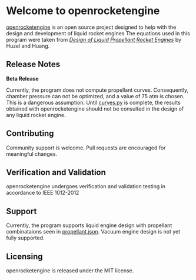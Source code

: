 # Welcome to openrocketengine

[openrocketengine](https://github.com/cmflannery/openrocketengine) is an open source project designed to help with the design and development of liquid rocket engines
The equations used in this program were taken from [_Design of Liquid Propellant Rocket Engines_](https://ntrs.nasa.gov/archive/nasa/casi.ntrs.nasa.gov/19710019929.pdf) by Huzel and Huang.

## Release Notes
__Beta Release__

Currently, the program does not compute propellant curves. Consequently, chamber pressure can not be optimized, and a value of 75 atm is chosen. This is a dangerous assumption. Until [curves.py](https://github.com/cmflannery/openrocketengine/enginebuilder/performance/curves.py) is complete, the results obtained with openrocketengine should not be consulted in the design of any liquid rocket engine.

## Contributing
Community support is welcome. Pull requests are encouraged for meaningful changes.

## Verification and Validation
openrocketengine undergoes verification and validation testing in accordance to IEEE 1012-2012

## Support
Currently, the program supports liquid engine design with propellant combinataions seen in [propellant.json](https://github.com/cmflannery/openrocketengine/enginebuilder/propellant.json).
Vacuum engine design is not yet fully supported.

## Licensing
openrocketengine is released under the MIT license.
